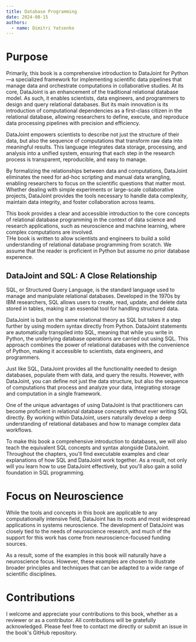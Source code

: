 ```yaml
---
title: Database Programming
date: 2024-08-15
authors:
  - name: Dimitri Yatsenko
---
```


# Purpose

Primarily, this book is a comprehensive introduction to DataJoint for Python—a specialized framework for implementing scientific data pipelines that manage data and orchestrate computations in collaborative studies.
At its core, DataJoint is an enhancement of the traditional relational database model.
As such, it enables scientists, data engineers, and programmers to design and query relational databases.
But its main innovation is its introduction of computational dependencies as a first-class citizen in the relational database, allowing researchers to define, execute, and reproduce data processing pipelines with precision and efficiency. 

DataJoint empowers scientists to describe not just the structure of their data, but also the sequence of computations that transform raw data into meaningful results. This language integrates data storage, processing, and analysis into a unified system, ensuring that each step in the research process is transparent, reproducible, and easy to manage.

By formalizing the relationships between data and computations, DataJoint eliminates the need for ad-hoc scripting and manual data wrangling, enabling researchers to focus on the scientific questions that matter most. Whether dealing with simple experiments or large-scale collaborative projects, DataJoint provides the tools necessary to handle data complexity, maintain data integrity, and foster collaboration across teams.

This book provides a clear and accessible introduction to the core concepts of relational database programming in the context of data science and research applications, such as neuroscience and machine learning, where complex computations are involved.  
THe book is written to allow scientists and engineers to build a solid understanding of relational database programming from scratch. We assume that the reader is proficient in Python but assume no prior database experence. 

## DataJoint and SQL: A Close Relationship

SQL, or Structured Query Language, is the standard language used to manage and manipulate relational databases. Developed in the 1970s by IBM researchers, SQL allows users to create, read, update, and delete data stored in tables, making it an essential tool for handling structured data.

DataJoint is built on the same relational theory as SQL but takes it a step further by using modern syntax directly from Python. DataJoint statements are automatically transpiled into SQL, meaning that while you write in Python, the underlying database operations are carried out using SQL. This approach combines the power of relational databases with the convenience of Python, making it accessible to scientists, data engineers, and programmers.

Just like SQL, DataJoint provides all the functionality needed to design databases, populate them with data, and query the results. However, with DataJoint, you can define not just the data structure, but also the sequence of computations that process and analyze your data, integrating storage and computation in a single framework.

One of the unique advantages of using DataJoint is that practitioners can become proficient in relational database concepts without ever writing SQL directly. By working within DataJoint, users naturally develop a deep understanding of relational databases and how to manage complex data workflows.

To make this book a comprehensive introduction to databases, we will also teach the equivalent SQL concepts and syntax alongside DataJoint. Throughout the chapters, you'll find executable examples and clear explanations of how SQL and DataJoint work together. As a result, not only will you learn how to use DataJoint effectively, but you'll also gain a solid foundation in SQL programming.

# Focus on Neuroscience

While the tools and concepts in this book are applicable to any computationally intensive field, DataJoint has its roots and most widespread applications in systems neuroscience. The development of DataJoint was closely tied to the needs of neuroscience research, and much of the support for this work has come from neuroscience-focused funding sources.

As a result, some of the examples in this book will naturally have a neuroscience focus. However, these examples are chosen to illustrate broader principles and techniques that can be adapted to a wide range of scientific disciplines.

# Contributions

I welcome and appreciate your contributions to this book, whether as a reviewer or as a contributor.
All contributions will be gratefully acknowledged.
Please feel free to contact me directly or submit an issue in the book's GitHub repository.
